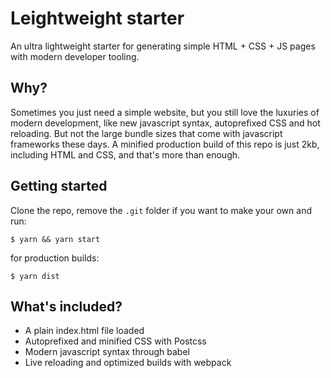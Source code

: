 # Leightweight starter

An ultra lightweight starter for generating simple HTML + CSS + JS pages with modern developer tooling.

## Why?

Sometimes you just need a simple website, but you still love the luxuries of modern development, like new javascript syntax, autoprefixed CSS and hot reloading. But not the large bundle sizes that come with javascript frameworks these days. A minified production build of this repo is just 2kb, including HTML and CSS, and that's more than enough.

## Getting started

Clone the repo, remove the `.git` folder if you want to make your own and run:

```
$ yarn && yarn start
```

for production builds:

```
$ yarn dist
```

## What's included?

- A plain index.html file loaded
- Autoprefixed and minified CSS with Postcss
- Modern javascript syntax through babel
- Live reloading and optimized builds with webpack
